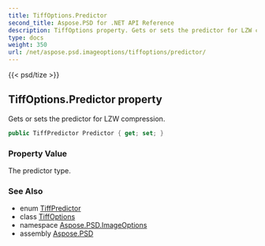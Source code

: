 ```yaml
---
title: TiffOptions.Predictor
second_title: Aspose.PSD for .NET API Reference
description: TiffOptions property. Gets or sets the predictor for LZW compression
type: docs
weight: 350
url: /net/aspose.psd.imageoptions/tiffoptions/predictor/
---
```

{{< psd/tize >}}
## TiffOptions.Predictor property

Gets or sets the predictor for LZW compression.

```csharp
public TiffPredictor Predictor { get; set; }
```

### Property Value

The predictor type.

### See Also

* enum [TiffPredictor](../../../aspose.psd.fileformats.tiff.enums/tiffpredictor/)
* class [TiffOptions](../)
* namespace [Aspose.PSD.ImageOptions](../../tiffoptions/)
* assembly [Aspose.PSD](../../../)


